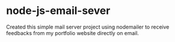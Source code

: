 # node-js-email-sever
Created this simple mail server project using nodemailer to receive feedbacks from my portfolio website directly on email.
